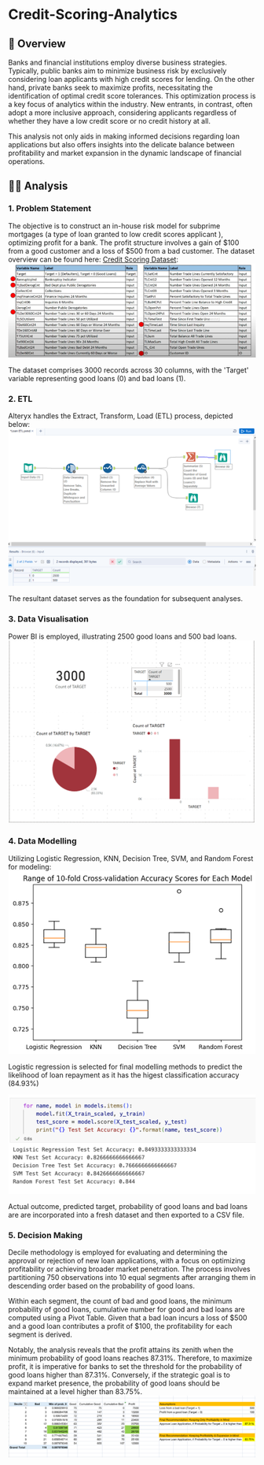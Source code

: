 # Credit-Scoring-Analytics

## 📝 Overview
Banks and financial institutions employ diverse business strategies. Typically, public banks aim to minimize business risk by exclusively considering loan applicants with high credit scores for lending. On the other hand, private banks seek to maximize profits, necessitating the identification of optimal credit score tolerances. This optimization process is a key focus of analytics within the industry. New entrants, in contrast, often adopt a more inclusive approach, considering applicants regardless of whether they have a low credit score or no credit history at all. 

This analysis not only aids in making informed decisions regarding loan applications but also offers insights into the delicate balance between profitability and market expansion in the dynamic landscape of financial operations.
##  👨‍💻 Analysis 
### 1. Problem Statement
The objective is to construct an in-house risk model for subprime mortgages (a type of loan granted to low credit scores applicant ), optimizing profit for a bank. The profit structure involves a gain of $100 from a good customer and a loss of $500 from a bad customer. The dataset overview can be found here: [Credit Scoring Dataset](https://github.com/Rui-Huang-dotcom/Credit-Scoring-Analytics/blob/main/1.%20Credit%20Scoring.csv):
![Credit Scoring Dataset](https://github.com/Rui-Huang-dotcom/Credit-Scoring-Analytics/blob/main/image/0.png)  

The dataset comprises 3000 records across 30 columns, with the 'Target' variable representing good loans (0) and bad loans (1).
### 2. ETL
Alteryx handles the Extract, Transform, Load (ETL) process, depicted below:
![](https://github.com/Rui-Huang-dotcom/Credit-Scoring-Analytics/blob/main/image/1.png)  

The resultant dataset serves as the foundation for subsequent analyses.
### 3. Data Visualisation
Power BI is employed, illustrating 2500 good loans and 500 bad loans.
![](https://github.com/Rui-Huang-dotcom/Credit-Scoring-Analytics/blob/main/image/2.png)  
### 4. Data Modelling
Utilizing Logistic Regression, KNN, Decision Tree, SVM, and Random Forest for modeling:
![](https://github.com/Rui-Huang-dotcom/Credit-Scoring-Analytics/blob/main/image/4.png) 

Logistic regression is selected for final modelling methods to predict the likelihood of loan repayment as it has the higest classification accuracy (84.93%)

![](https://github.com/Rui-Huang-dotcom/Credit-Scoring-Analytics/blob/main/image/5.png)

Actual outcome, predicted target, probability of good loans and bad loans are are incorporated into a fresh dataset and then exported to a CSV file.
### 5. Decision Making
Decile methodology is employed for evaluating and determining the approval or rejection of new loan applications, with a focus on optimizing profitability or achieving broader market penetration. The process involves partitioning 750 observations into 10 equal segments after arranging them in descending order based on the probability of good loans.

Within each segment,  the count of bad and good loans, the minimum probability of good loans, cumulative number for good and bad loans are computed using a Pivot Table. Given that a bad loan incurs a loss of $500 and a good loan contributes a profit of $100, the profitability for each segment is derived.

Notably, the analysis reveals that the profit attains its zenith when the minimum probability of good loans reaches 87.31%. Therefore, to maximize profit, it is imperative for banks to set the threshold for the probability of good loans higher than 87.31%. Conversely, if the strategic goal is to expand market presence, the probability of good loans should be maintained at a level higher than 83.75%. 
![](https://github.com/Rui-Huang-dotcom/Credit-Scoring-Analytics/blob/main/image/6.png)




